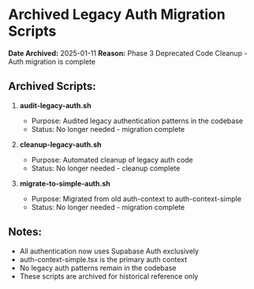 # Archived Legacy Auth Migration Scripts

**Date Archived:** 2025-01-11
**Reason:** Phase 3 Deprecated Code Cleanup - Auth migration is complete

## Archived Scripts:

1. **audit-legacy-auth.sh**
   - Purpose: Audited legacy authentication patterns in the codebase
   - Status: No longer needed - migration complete

2. **cleanup-legacy-auth.sh**
   - Purpose: Automated cleanup of legacy auth code
   - Status: No longer needed - cleanup complete

3. **migrate-to-simple-auth.sh**
   - Purpose: Migrated from old auth-context to auth-context-simple
   - Status: No longer needed - migration complete

## Notes:

- All authentication now uses Supabase Auth exclusively
- auth-context-simple.tsx is the primary auth context
- No legacy auth patterns remain in the codebase
- These scripts are archived for historical reference only
